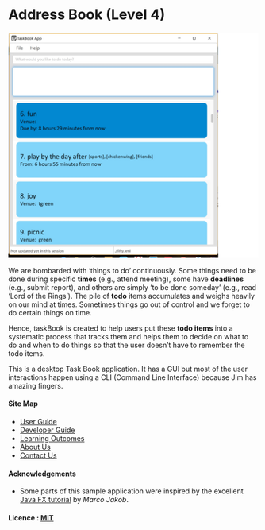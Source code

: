 

# Address Book (Level 4)

<img src="docs/images/Ui.jpg" width="600"><br>

We are bombarded with ‘things to do’ continuously. Some things need to be done during specific **times** (e.g., attend meeting), some have **deadlines** (e.g., submit report), and others are simply ‘to be done someday’ (e.g., read ‘Lord of the Rings’). The pile of **todo** items accumulates and weighs heavily on our mind at times. Sometimes things go out of control and we forget to do certain things on time.

Hence, taskBook is created to help users put these **todo items** into a systematic process that tracks them and helps them to decide on what to do and when to do things so that the user doesn’t have to remember the todo items.

This is a desktop Task Book application. It has a GUI but most of the user interactions happen using 
  a CLI (Command Line Interface) because Jim has amazing fingers.

  
  
#### Site Map
* [User Guide](docs/UserGuide.md) 
* [Developer Guide](docs/DeveloperGuide.md) 
* [Learning Outcomes](docs/LearningOutcomes.md) 
* [About Us](docs/AboutUs.md)
* [Contact Us](docs/ContactUs.md)


#### Acknowledgements

* Some parts of this sample application were inspired by the excellent 
  [Java FX tutorial](http://code.makery.ch/library/javafx-8-tutorial/) by *Marco Jakob*. 


#### Licence : [MIT](LICENSE)
